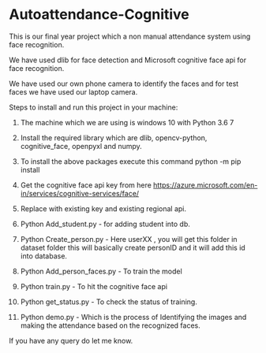 # Autoattendance-Cognitive

This is our final year project which a non manual attendance system using face recognition.

We have used dlib for face detection and Microsoft cognitive face api for face recognition.

We have used our own phone camera to identify the faces and for test faces we have used our laptop camera.

Steps to install and run this project in your machine:

1. The machine which we are using is windows 10 with Python 3.6 7

2. Install the required library which are dlib, opencv-python, cognitive_face, openpyxl and numpy.

3. To install the above packages execute this command 
    python -m pip install <package-name>

4. Get the cognitive face api key from here
      https://azure.microsoft.com/en-in/services/cognitive-services/face/

5. Replace with existing key and existing regional api.

6. Python Add_student.py - for adding student into db.

7. Python Create_person.py <userXX> -  Here userXX , you will get this folder in dataset folder this will basically create personID and it will add this id into database.
  
8. Python Add_person_faces.py <userXX> - To train the model

9. Python train.py - To hit the cognitive face api

10. Python get_status.py - To check the status of training.

11. Python demo.py - Which is the process of Identifying the images and making the attendance based on the recognized faces.

If you have any query do let me know.

